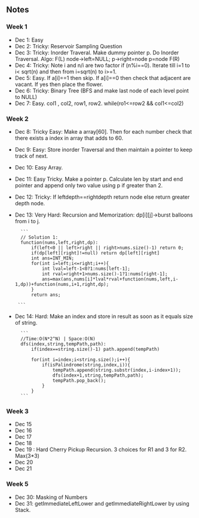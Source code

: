 ## Notes

### Week 1
* Dec 1: Easy
* Dec 2: Tricky: Reservoir Sampling Question
* Dec 3: Tricky: Inorder Traveral. Make dummy pointer p. Do Inorder Traversal. Algo: F(L) node->left=NULL; p->right=node p=node F(R)
* Dec 4: Tricky: Note i and n/i are two factor if (n%i==0). Iterate till i=1 to i< sqrt(n) and then from i=sqrt(n) to i>=1.
* Dec 5: Easy. If a[i]==1 then skip. If a[i]==0 then check that adjacent are vacant. If yes then place the flower.
* Dec 6: Tricky: Binary Tree (BFS and make last node of each level point to NULL)
* Dec 7: Easy. col1 , col2, row1, row2. while(ro1<=row2 && col1<=col2)

### Week 2
* Dec 8: Tricky Easy: Make a array[60]. Then for each number check that there exists a index in array that adds to 60. 
* Dec 9: Easy: Store inorder Traversal and then maintain a pointer to keep track of next.
* Dec 10: Easy Array.
* Dec 11: Easy Tricky. Make a pointer p. Calculate len by start and end pointer and append only two value using p if greater than 2.
* Dec 12: Tricky: If leftdepth==rightdepth return node else return greater depth node.
* Dec 13: Very Hard: Recursion and Memorization: dp[i][j]->burst balloons from i to j. 

        ```
        // Solution 1:
        function(nums,left,right,dp):
            if(left<0 || left>right || right>nums.size()-1) return 0;
            if(dp[left][right]!=null) return dp[left][right]
            int ans=INT_MIN;
            for(int i=left;i<=right;i++){
                int lval=left-1<0?1:nums[left-1];
                int rval=right+1>nums.size()-1?1:nums[right-1];
                ans=max(ans,nums[i]*lval*rval+function(nums,left,i-1,dp))+function(nums,i+1,right,dp);
            }
            return ans;

       ```
* Dec 14: Hard: Make an index and store in result as soon as it equals size of string.

        ```
        //Time:O(N*2^N) | Space:O(N)
        dfs(index,string,tempPath,path):
            if(index==string.size()-1) path.append(tempPath)

            for(int i=index;i<string.size();i++){
                if(isPalindrome(string,index,i)){
                    tempPath.append(string.substr(index,i-index+1));
                    dfs(index+1,string,tempPath,path);
                    tempPath.pop_back();
                }
            }
        ```

### Week 3

* Dec 15
* Dec 16
* Dec 17
* Dec 18
* Dec 19 : Hard Cherry Pickup Recursion. 3 choices for R1 and 3 for R2. Max(3*3)
* Dec 20
* Dec 21



### Week 5
* Dec 30: Masking of Numbers 
* Dec 31: getImmediateLeftLower and getImmediateRightLower by using Stack.

